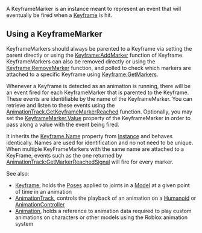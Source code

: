 A KeyframeMarker is an instance meant to represent an event that will
eventually be fired when a [Keyframe](https://create.roblox.com/docs/reference/engine/classes/Keyframe) is hit.

## Using a KeyframeMarker

KeyframeMarkers should always be parented to a Keyframe via setting the parent
directly or using the [Keyframe:AddMarker](https://create.roblox.com/docs/reference/engine/classes/Keyframe#AddMarker) function of Keyframe.
KeyframeMarkers can also be removed directly or using the
[Keyframe:RemoveMarker](https://create.roblox.com/docs/reference/engine/classes/Keyframe#RemoveMarker) function, and polled to check which markers are
attached to a specific Keyframe using [Keyframe:GetMarkers](https://create.roblox.com/docs/reference/engine/classes/Keyframe#GetMarkers).

Whenever a Keyframe is detected as an animation is running, there will be an
event fired for each KeyframeMarker that is parented to the Keyframe. These
events are identifiable by the name of the KeyframeMarker. You can retrieve
and listen to these events using the [AnimationTrack.GetKeyframeMarkerReached](https://create.roblox.com/docs/reference/engine/classes/AnimationTrack#GetKeyframeMarkerReached)
function. Optionally, you may set the [KeyframeMarker.Value](https://create.roblox.com/docs/reference/engine/classes/KeyframeMarker#Value) property of the
KeyframeMarker in order to pass along a value with the event being fired.

It inherits the [Keyframe.Name](https://create.roblox.com/docs/reference/engine/classes/Instance#Name) property from [Instance](https://create.roblox.com/docs/reference/engine/classes/Instance) and
behaves identically. Names are used for identification and no not need to be
unique. When multiple KeyFrameMarkers with the same name are attached to a
KeyFrame, events such as the one returned by
[AnimationTrack:GetMarkerReachedSignal](https://create.roblox.com/docs/reference/engine/classes/AnimationTrack#GetMarkerReachedSignal) will fire for every marker.

See also:

- [Keyframe](https://create.roblox.com/docs/reference/engine/classes/Keyframe), holds the [Poses](https://create.roblox.com/docs/reference/engine/classes/Pose) applied to joints in a [Model](https://create.roblox.com/docs/reference/engine/classes/Model) at a given
  point of time in an animation
- [AnimationTrack](https://create.roblox.com/docs/reference/engine/classes/AnimationTrack), controls the playback of an animation on a [Humanoid](https://create.roblox.com/docs/reference/engine/classes/Humanoid) or
  [AnimationController](https://create.roblox.com/docs/reference/engine/classes/AnimationController)
- [Animation](https://create.roblox.com/docs/reference/engine/classes/Animation), holds a reference to animation data required to play custom
  animations on characters or other models using the Roblox animation system